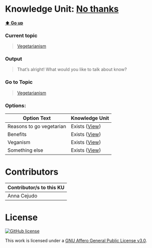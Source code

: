 # Knowledge Unit: [No thanks](../../knowledge_units/vegetarianism/no-thanks.md)

#### [:arrow_up: Go up](../../topics/vegetarianism.md)
### Current topic
> [Vegetarianism](../../topics/vegetarianism.md)
### Output
> That’s alright! What would you like to talk about know?
### Go to Topic
> [Vegetarianism](../../topics/vegetarianism.md)

### Options: 

| Option Text | Knowledge Unit |
| - | - |  
| Reasons to go vegetarian  |  Exists ([View](../../knowledge_units/vegetarianism/reasons-to-go-vegetarian.md))  |  
| Benefits  |  Exists ([View](../../knowledge_units/vegetarianism/benefits.md))  |  
| Veganism  |  Exists ([View](../../knowledge_units/vegetarianism/veganism.md))  |  
| Something else  |  Exists ([View](../../knowledge_units/vegetarianism/something-else.md))  | 

# Contributors

| Contributor/s to this KU |
| - | 
| Anna Cejudo |

# License
[![GitHub license](https://img.shields.io/github/license/inbrainz/cerebro)](https://github.com/inbrainz/cerebro/blob/master/LICENSE)

This work is licensed under a [GNU Affero General Public License v3.0](https://www.gnu.org/licenses/agpl-3.0.txt).